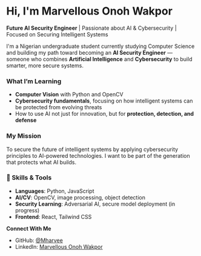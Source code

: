 #  Hi, I'm Marvellous Onoh Wakpor

**Future AI Security Engineer** | Passionate about AI & Cybersecurity |  Focused on Securing Intelligent Systems

I'm a Nigerian undergraduate student currently studying Computer Science and building my path toward becoming an **AI Security Engineer** — someone who combines **Artificial Intelligence** and **Cybersecurity** to build smarter, more secure systems.

###  What I’m Learning
- **Computer Vision** with Python and OpenCV  
- **Cybersecurity fundamentals**, focusing on how intelligent systems can be protected from evolving threats  
-  How to use AI not just for innovation, but for **protection, detection, and defense**

### My Mission
To secure the future of intelligent systems by applying cybersecurity principles to AI-powered technologies. I want to be part of the generation that protects what AI builds.

### 🧰 Skills & Tools
- **Languages**: Python, JavaScript  
- **AI/CV**: OpenCV, image processing, object detection  
- **Security Learning**: Adversarial AI, secure model deployment (in progress)  
- **Frontend**: React, Tailwind CSS  

**Connect With Me**  
- GitHub: [@Mharvee](https://github.com/Mharvee)  
- LinkedIn: [Marvellous Onoh Wakpor](https://www.linkedin.com/in/marvellous-onohwakpor/)  
